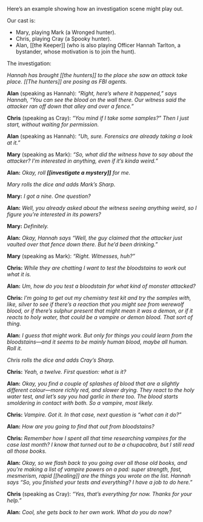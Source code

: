 Here’s an example showing how an investigation scene might play out.

Our cast is:

- Mary, playing Mark (a Wronged hunter).
- Chris, playing Cray (a Spooky hunter).
- Alan, [[the Keeper]] (who is also playing Officer Hannah Tarlton, a bystander, whose motivation is to join the hunt).

The investigation:

*Hannah has brought [[the hunters]] to the place she saw an attack take place. [[The hunters]] are posing as FBI agents.*

**Alan** (speaking as Hannah): *“Right, here’s where it happened,” says Hannah, “You can see the blood on the wall there. Our witness said the attacker ran off down that alley and over a fence.”*

**Chris** (speaking as Cray): *“You mind if I take some samples?” Then I just start, without waiting for permission.*

**Alan** (speaking as Hannah): *“Uh, sure. Forensics are already taking a look at it.”*

**Mary** (speaking as Mark): *“So, what did the witness have to say about the attacker? I’m interested in anything, even if it’s kinda weird.”*

**Alan:** *Okay, roll* ***[[investigate a mystery]]*** *for me.*

*Mary rolls the dice and adds Mark’s Sharp.*

**Mary:** *I got a nine. One question?*

**Alan:** *Well, you already asked about the witness seeing anything weird, so I figure you’re interested in its powers?*

**Mary:** *Definitely.*

**Alan:** *Okay, Hannah says “Well, the guy claimed that the attacker just vaulted over that fence down there. But he’d been drinking.”*

**Mary** (speaking as Mark): *“Right. Witnesses, huh?”*

**Chris:** *While they are chatting I want to test the bloodstains to work out what it is.*

**Alan:** *Um, how do you test a bloodstain for what kind of monster attacked?*

**Chris:** *I’m going to get out my chemistry test kit and try the samples with, like, silver to see if there’s a reaction that you might see from werewolf blood, or if there’s sulphur present that might mean it was a demon, or if it reacts to holy water, that could be a vampire or demon blood. That sort of thing.*

**Alan:** *I guess that might work. But only for things you could learn from the bloodstains—and it seems to be mainly human blood, maybe all human. Roll it.*

*Chris rolls the dice and adds Cray’s Sharp.*

**Chris:** *Yeah, a twelve. First question: what is it?*

**Alan:** *Okay, you find a couple of splashes of blood that are a slightly different colour—more richly red, and slower drying. They react to the holy water test, and let’s say you had garlic in there too. The blood starts smoldering in contact with both. So a vampire, most likely.*

**Chris:** *Vampire. Got it. In that case, next question is “what can it do?”*

**Alan:** *How are you going to find that out from bloodstains?*

**Chris:** *Remember how I spent all that time researching vampires for the case last month? I know that turned out to be a chupacabra, but I still read all those books.*

**Alan:** *Okay, so we flash back to you going over all those old books, and you’re making a list of vampire powers on a pad: super strength, fast, mesmerism, rapid [[healing]] are the things you wrote on the list. Hannah says “So, you finished your tests and everything? I have a job to do here.”*

**Chris** (speaking as Cray): *“Yes, that’s everything for now. Thanks for your help.”*

**Alan:** *Cool, she gets back to her own work. What do you do now?*